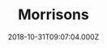 ---
date: 2018-10-31T09:07:04.000Z
title: Morrisons
latitude: 52.04938134912715
longitude: 0.9546547409704537
category: checkin
---